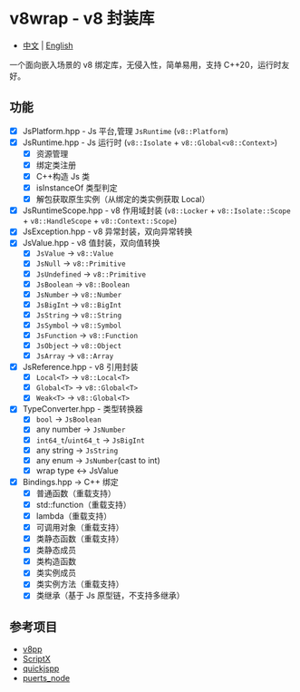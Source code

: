 # v8wrap - v8 封装库

- [中文](README.md) | [English](README_EN.md)

一个面向嵌入场景的 v8 绑定库，无侵入性，简单易用，支持 C++20，运行时友好。

## 功能

- [x] JsPlatform.hpp - Js 平台,管理 `JsRuntime` (`v8::Platform`)
- [x] JsRuntime.hpp - Js 运行时 (`v8::Isolate` + `v8::Global<v8::Context>`)
  - [x] 资源管理
  - [x] 绑定类注册
  - [x] C++构造 Js 类
  - [x] isInstanceOf 类型判定
  - [x] 解包获取原生实例（从绑定的类实例获取 Local<JsObject>）
- [x] JsRuntimeScope.hpp - v8 作用域封装 (`v8::Locker` + `v8::Isolate::Scope` + `v8::HandleScope` + `v8::Context::Scope`)
- [x] JsException.hpp - v8 异常封装，双向异常转换
- [x] JsValue.hpp - v8 值封装，双向值转换
  - [x] `JsValue` -> `v8::Value`
  - [x] `JsNull` -> `v8::Primitive`
  - [x] `JsUndefined` -> `v8::Primitive`
  - [x] `JsBoolean` -> `v8::Boolean`
  - [x] `JsNumber` -> `v8::Number`
  - [x] `JsBigInt` -> `v8::BigInt`
  - [x] `JsString` -> `v8::String`
  - [x] `JsSymbol` -> `v8::Symbol`
  - [x] `JsFunction` -> `v8::Function`
  - [x] `JsObject` -> `v8::Object`
  - [x] `JsArray` -> `v8::Array`
- [x] JsReference.hpp - v8 引用封装
  - [x] `Local<T>` -> `v8::Local<T>`
  - [x] `Global<T>` -> `v8::Global<T>`
  - [x] `Weak<T>` -> `v8::Global<T>`
- [x] TypeConverter.hpp - 类型转换器
  - [x] `bool` -> `JsBoolean`
  - [x] any number -> `JsNumber`
  - [x] `int64_t`/`uint64_t` -> `JsBigInt`
  - [x] any string -> `JsString`
  - [x] any enum -> `JsNumber`(cast to int)
  - [x] wrap type <-> JsValue
- [x] Bindings.hpp -> C++ 绑定
  - [x] 普通函数（重载支持）
  - [x] std::function（重载支持）
  - [x] lambda（重载支持）
  - [x] 可调用对象（重载支持）
  - [x] 类静态函数（重载支持）
  - [x] 类静态成员
  - [x] 类构造函数
  - [x] 类实例成员
  - [x] 类实例方法（重载支持）
  - [x] 类继承（基于 Js 原型链，不支持多继承）

## 参考项目

- [v8pp](https://github.com/pmed/v8pp)
- [ScriptX](https://github.com/Tencent/ScriptX)
- [quickjspp](https://github.com/ftk/quickjspp)
- [puerts_node](https://github.com/puerts/puerts_node)
